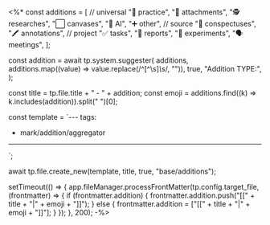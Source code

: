 <%*
const additions = [
   // universal
  "💪 practice",
  "📁 attachments",
  "🕵 researches",
  "⬜ canvases",
  "🤖 AI",
  "➕ other",
  // source
  "📓 conspectuses",
  "🖍 annotations",
  // project
  "✅️ tasks",
  "🚨 reports",
  "🧪 experiments",
  "🗣️ meetings",
];

const addition = await tp.system.suggester(
  additions,
  additions.map((value) => value.replace(/^[^\s]*\s*/, "")),
  true,
  "Addition TYPE:",
);

const title = tp.file.title + " - " + addition;
const emoji = additions.find((k) => k.includes(addition)).split(" ")[0];

const template = `---
tags:
  - mark/addition/aggregator
---

`;

await tp.file.create_new(template, title, true, "base/additions");

setTimeout(() => {
  app.fileManager.processFrontMatter(tp.config.target_file, (frontmatter) => {
    if (frontmatter.addition) {
      frontmatter.addition.push("[[" + title + "|" + emoji + "]]");
    } else {
      frontmatter.addition = ["[[" + title + "|" + emoji + "]]"];
    }
  });
}, 200);
-%>